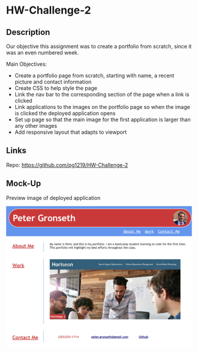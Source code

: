 # HW-Challenge-2

## Description

Our objective this assignment was to create a portfolio from scratch, since it was an even numbered week. 

Main Objectives: 

- Create a portfolio page from scratch, starting with name, a recent picture and contact information
- Create CSS to help style the page
- Link the nav bar to the corresponding section of the page when a link is clicked
- Link applications to the images on the portfolio page so when the image is clicked the deployed application opens
- Set up page so that the main image for the first application is larger than any other images
- Add responsive layout that adapts to viewport


## Links

<!-- Application: https://pg1219.github.io/HW1-code-refactor/ -->

Repo: https://github.com/pg1219/HW-Challenge-2



## Mock-Up

Preview image of deployed application

![alt](./assets/images/MockUp.png)